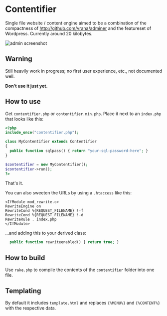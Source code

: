 # Contentifier
Single file website / content engine aimed to be a combination of the compactness
of http://github.com/vrana/adminer and the featureset of Wordpress. Currently around 20 kilobytes.

![admin screenshot](https://user-images.githubusercontent.com/1702533/27014035-87b2df36-4ef0-11e7-89fb-af5b6caf9bd5.png)

## Warning
Still heavily work in progress; no first user experience, etc., not documented well.

**Don't use it just yet.**

## How to use
Get `contentifier.php` or `contentifier.min.php`. Place it next to an `index.php` that looks like this:
``` php
<?php
include_once("contentifier.php");

class MyContentifier extends Contentifier
{
  public function sqlpass() { return "your-sql-password-here"; }
}

$contentifier = new MyContentifier();
$contentifier->run();
?>
```
That's it.

You can also sweeten the URLs by using a `.htaccess` like this:
```
<IfModule mod_rewrite.c>
RewriteEngine on
RewriteCond %{REQUEST_FILENAME} !-f
RewriteCond %{REQUEST_FILENAME} !-d
RewriteRule . index.php
</IfModule>
```
...and adding this to your derived class:
``` php
  public function rewriteenabled() { return true; }
```
## How to build
Use `rake.php` to compile the contents of the `contentifier` folder into one file.

## Templating
By default it includes `template.html` and replaces `{%MENU%}` and `{%CONTENT%}` with the respective data.
